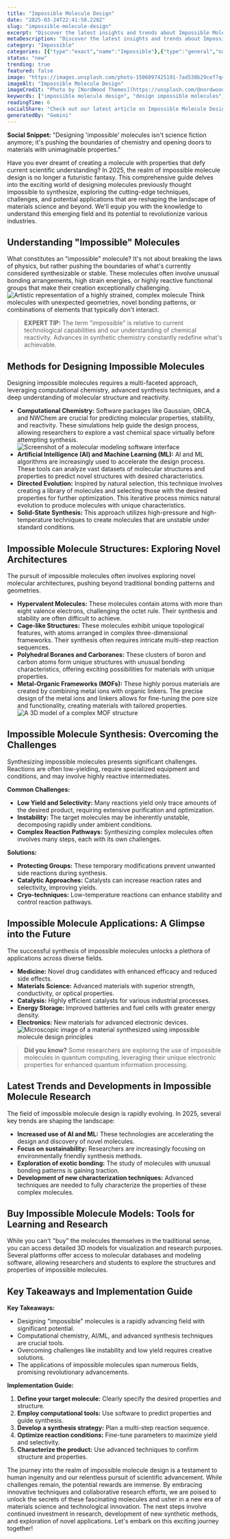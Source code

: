 ```yaml
---
title: "Impossible Molecule Design"
date: "2025-03-24T22:41:58.228Z"
slug: "impossible-molecule-design"
excerpt: "Discover the latest insights and trends about Impossible Molecule Design. This comprehensive guide covers everything you need to know about Impossible Molecule Design in 2025."
metaDescription: "Discover the latest insights and trends about Impossible Molecule Design. This comprehensive guide covers everything you need to know about Impossible Mole..."
category: "Impossible"
categories: [{"type":"exact","name":"Impossible"},{"type":"general","name":"Chemistry"},{"type":"medium","name":"Synthetic Chemistry"},{"type":"specific","name":"Molecular Design"},{"type":"niche","name":"Strain-Promoted Cycloaddition"}]
status: "new"
trending: true
featured: false
image: "https://images.unsplash.com/photo-1506097425191-7ad538b29cef?q=85&w=1200&fit=max&fm=webp&auto=compress"
imageAlt: "Impossible Molecule Design"
imageCredit: "Photo by [NordWood Themes](https://unsplash.com/@nordwood) on Unsplash"
keywords: ["impossible molecule design", "design impossible molecules", "impossible molecule synthesis", "impossible molecule structures", "create impossible molecules", "impossible molecule software", "impossible molecule research", "buy impossible molecule models", "impossible molecule applications", "impossible molecule challenges"]
readingTime: 6
socialShare: "Check out our latest article on Impossible Molecule Design! Impossible Molecule Design #impossible molecule design #design impossible molecules #impossible molecule synthesis"
generatedBy: "Gemini"
---
```


**Social Snippet:**  "Designing 'impossible' molecules isn't science fiction anymore; it's pushing the boundaries of chemistry and opening doors to materials with unimaginable properties."

Have you ever dreamt of creating a molecule with properties that defy current scientific understanding?  In 2025, the realm of impossible molecule design is no longer a futuristic fantasy.  This comprehensive guide delves into the exciting world of designing molecules previously thought impossible to synthesize, exploring the cutting-edge techniques, challenges, and potential applications that are reshaping the landscape of materials science and beyond.  We'll equip you with the knowledge to understand this emerging field and its potential to revolutionize various industries.

## Understanding "Impossible" Molecules

What constitutes an "impossible" molecule?  It's not about breaking the laws of physics, but rather pushing the boundaries of what's currently considered synthesizable or stable.  These molecules often involve unusual bonding arrangements, high strain energies, or highly reactive functional groups that make their creation exceptionally challenging.  ![Artistic representation of a highly strained, complex molecule](https://images.unsplash.com/photo-1476357471311-43c0db9fb2b4?q=85&w=1200&fit=max&fm=webp&auto=compress)  Think molecules with unexpected geometries, novel bonding patterns, or combinations of elements that typically don't interact.

> **EXPERT TIP:**  The term "impossible" is relative to current technological capabilities and our understanding of chemical reactivity.  Advances in synthetic chemistry constantly redefine what's achievable.

##  Methods for Designing Impossible Molecules

Designing impossible molecules requires a multi-faceted approach, leveraging computational chemistry, advanced synthesis techniques, and a deep understanding of molecular structure and reactivity.

* **Computational Chemistry:** Software packages like Gaussian, ORCA, and NWChem are crucial for predicting molecular properties, stability, and reactivity.  These simulations help guide the design process, allowing researchers to explore a vast chemical space virtually before attempting synthesis. ![Screenshot of a molecular modeling software interface](https://images.unsplash.com/photo-1534670007418-fbb7f6cf32c3?q=85&w=1200&fit=max&fm=webp&auto=compress)
* **Artificial Intelligence (AI) and Machine Learning (ML):** AI and ML algorithms are increasingly used to accelerate the design process.  These tools can analyze vast datasets of molecular structures and properties to predict novel structures with desired characteristics.
* **Directed Evolution:**  Inspired by natural selection, this technique involves creating a library of molecules and selecting those with the desired properties for further optimization.  This iterative process mimics natural evolution to produce molecules with unique characteristics.
* **Solid-State Synthesis:** This approach utilizes high-pressure and high-temperature techniques to create molecules that are unstable under standard conditions.

## Impossible Molecule Structures:  Exploring Novel Architectures

The pursuit of impossible molecules often involves exploring novel molecular architectures, pushing beyond traditional bonding patterns and geometries.

* **Hypervalent Molecules:** These molecules contain atoms with more than eight valence electrons, challenging the octet rule.  Their synthesis and stability are often difficult to achieve.
* **Cage-like Structures:**  These molecules exhibit unique topological features, with atoms arranged in complex three-dimensional frameworks.  Their synthesis often requires intricate multi-step reaction sequences.
* **Polyhedral Boranes and Carboranes:** These clusters of boron and carbon atoms form unique structures with unusual bonding characteristics, offering exciting possibilities for materials with unique properties.
* **Metal-Organic Frameworks (MOFs):**  These highly porous materials are created by combining metal ions with organic linkers.  The precise design of the metal ions and linkers allows for fine-tuning the pore size and functionality, creating materials with tailored properties. ![A 3D model of a complex MOF structure](https://images.unsplash.com/photo-1507238691740-187a5b1d37b8?q=85&w=1200&fit=max&fm=webp&auto=compress)

## Impossible Molecule Synthesis:  Overcoming the Challenges

Synthesizing impossible molecules presents significant challenges.  Reactions are often low-yielding, require specialized equipment and conditions, and may involve highly reactive intermediates.

**Common Challenges:**

* **Low Yield and Selectivity:** Many reactions yield only trace amounts of the desired product, requiring extensive purification and optimization.
* **Instability:** The target molecules may be inherently unstable, decomposing rapidly under ambient conditions.
* **Complex Reaction Pathways:**  Synthesizing complex molecules often involves many steps, each with its own challenges.

**Solutions:**

* **Protecting Groups:**  These temporary modifications prevent unwanted side reactions during synthesis.
* **Catalytic Approaches:**  Catalysts can increase reaction rates and selectivity, improving yields.
* **Cryo-techniques:**  Low-temperature reactions can enhance stability and control reaction pathways.

##  Impossible Molecule Applications:  A Glimpse into the Future

The successful synthesis of impossible molecules unlocks a plethora of applications across diverse fields.

* **Medicine:**  Novel drug candidates with enhanced efficacy and reduced side effects.
* **Materials Science:**  Advanced materials with superior strength, conductivity, or optical properties.
* **Catalysis:**  Highly efficient catalysts for various industrial processes.
* **Energy Storage:**  Improved batteries and fuel cells with greater energy density.
* **Electronics:**  New materials for advanced electronic devices. ![Microscopic image of a material synthesized using impossible molecule design principles](https://images.unsplash.com/photo-1506097425191-7ad538b29cef?q=85&w=1200&fit=max&fm=webp&auto=compress)

> **Did you know?**  Some researchers are exploring the use of impossible molecules in quantum computing, leveraging their unique electronic properties for enhanced quantum information processing.

## Latest Trends and Developments in Impossible Molecule Research

The field of impossible molecule design is rapidly evolving.  In 2025, several key trends are shaping the landscape:

* **Increased use of AI and ML:**  These technologies are accelerating the design and discovery of novel molecules.
* **Focus on sustainability:**  Researchers are increasingly focusing on environmentally friendly synthesis methods.
* **Exploration of exotic bonding:**  The study of molecules with unusual bonding patterns is gaining traction.
* **Development of new characterization techniques:**  Advanced techniques are needed to fully characterize the properties of these complex molecules.

##  Buy Impossible Molecule Models:  Tools for Learning and Research

While you can't "buy" the molecules themselves in the traditional sense, you can access detailed 3D models for visualization and research purposes.  Several platforms offer access to molecular databases and modeling software, allowing researchers and students to explore the structures and properties of impossible molecules.

## Key Takeaways and Implementation Guide

**Key Takeaways:**

* Designing "impossible" molecules is a rapidly advancing field with significant potential.
* Computational chemistry, AI/ML, and advanced synthesis techniques are crucial tools.
* Overcoming challenges like instability and low yield requires creative solutions.
* The applications of impossible molecules span numerous fields, promising revolutionary advancements.

**Implementation Guide:**

1. **Define your target molecule:**  Clearly specify the desired properties and structure.
2. **Employ computational tools:** Use software to predict properties and guide synthesis.
3. **Develop a synthesis strategy:** Plan a multi-step reaction sequence.
4. **Optimize reaction conditions:**  Fine-tune parameters to maximize yield and selectivity.
5. **Characterize the product:**  Use advanced techniques to confirm structure and properties.



The journey into the realm of impossible molecule design is a testament to human ingenuity and our relentless pursuit of scientific advancement. While challenges remain, the potential rewards are immense.  By embracing innovative techniques and collaborative research efforts, we are poised to unlock the secrets of these fascinating molecules and usher in a new era of materials science and technological innovation.  The next steps involve continued investment in research, development of new synthetic methods, and exploration of novel applications.  Let's embark on this exciting journey together!
